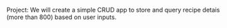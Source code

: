Project: We will create a simple CRUD app to store and query recipe detais (more than 800) based on user inputs.
